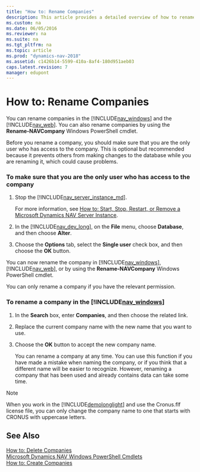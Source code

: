 ```yaml
---
title: "How to: Rename Companies"
description: This article provides a detailed overview of how to rename companies.
ms.custom: na
ms.date: 06/05/2016
ms.reviewer: na
ms.suite: na
ms.tgt_pltfrm: na
ms.topic: article
ms.prod: "dynamics-nav-2018"
ms.assetid: c1426b14-5599-410a-8af4-180d951aeb03
caps.latest.revision: 7
manager: edupont
---
```

# How to: Rename Companies
You can rename companies in the [!INCLUDE[nav_windows](includes/nav_windows_md.md)] and the [!INCLUDE[nav_web](includes/nav_web_md.md)]. You can also rename companies by using the **Rename-NAVCompany** Windows PowerShell cmdlet.  

Before you rename a company, you should make sure that you are the only user who has access to the company. This is optional but recommended because it prevents others from making changes to the database while you are renaming it, which could cause problems.  

### To make sure that you are the only user who has access to the company  

1.  Stop the [!INCLUDE[nav_server_instance_md](includes/nav_server_instance_md.md)].

    For more information, see [How to: Start, Stop, Restart, or Remove a Microsoft Dynamics NAV Server Instance](How-to--Start--Stop--Restart--or-Remove-a-Microsoft-Dynamics-NAV-Server-Instance.md).

2.  In the [!INCLUDE[nav_dev_long](includes/nav_dev_long_md.md)], on the **File** menu, choose **Database**, and then choose **Alter**.  

3.  Choose the **Options** tab, select the **Single user** check box, and then choose the **OK** button.  

You can now rename the company in [!INCLUDE[nav_windows](includes/nav_windows_md.md)], [!INCLUDE[nav_web](includes/nav_web_md.md)], or by using the **Rename-NAVCompany** Windows PowerShell cmdlet.  

You can only rename a company if you have the relevant permission.  

### To rename a company in the [!INCLUDE[nav_windows](includes/nav_windows_md.md)]  

1. In the **Search** box, enter **Companies**, and then choose the related link.  

2. Replace the current company name with the new name that you want to use.  

3. Choose the **OK** button to accept the new company name.  

   You can rename a company at any time. You can use this function if you have made a mistake when naming the company, or if you think that a different name will be easier to recognize. However, renaming a company that has been used and already contains data can take some time.  

> [!NOTE]  
>  When you work in the [!INCLUDE[demolonglight](includes/demolonglight_md.md)] and use the Cronus.flf license file, you can only change the company name to one that starts with CRONUS with uppercase letters.  

## See Also  
 [How to: Delete Companies](How-to--Delete-Companies.md)   
 [Microsoft Dynamics NAV Windows PowerShell Cmdlets](Microsoft-Dynamics-NAV-Windows-PowerShell-Cmdlets.md)   
 [How to: Create Companies](How-to--Create-Companies.md)
